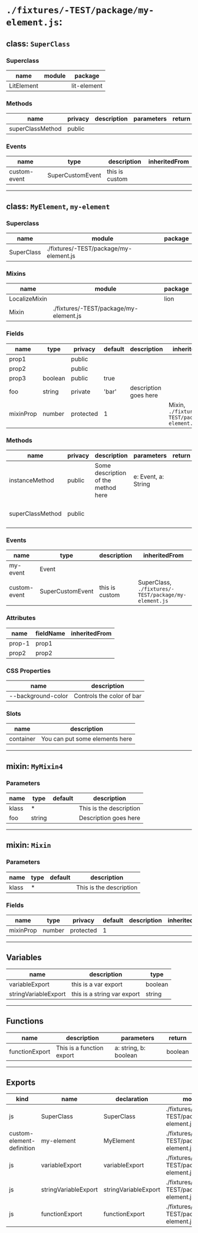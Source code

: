 # `./fixtures/-TEST/package/my-element.js`:

## class: `SuperClass` 
  
  ### Superclass
  
  | name | module | package |
  |------|--------|---------|
  |LitElement | |lit-element |


### Methods

| name | privacy | description | parameters | return | inheritedFrom |
|------|---------|-------------|------------|--------|---------------|
|superClassMethod |public | | | | | |


### Events

| name | type | description | inheritedFrom |
|------|------|-------------|---------------|
|custom-event |SuperCustomEvent |this is custom | | |


<hr></hr>

## class: `MyElement`, `my-element` 
  
  ### Superclass
  
  | name | module | package |
  |------|--------|---------|
  |SuperClass |./fixtures/-TEST/package/my-element.js | |


### Mixins

| name | module    | package |
|------|-----------|---------|
|LocalizeMixin | |lion |
|Mixin |./fixtures/-TEST/package/my-element.js | |


### Fields

| name | type | privacy | default | description | inheritedFrom |
|------|------|---------|---------|-------------|---------------|
|prop1 | |public | | | | |
|prop2 | |public | | | | |
|prop3 |boolean |public |true | | | |
|foo |string |private |'bar' |description goes here | | |
|mixinProp |number |protected |1 | |Mixin, `./fixtures/-TEST/package/my-element.js` |[object Object] |


### Methods

| name | privacy | description | parameters | return | inheritedFrom |
|------|---------|-------------|------------|--------|---------------|
|instanceMethod |public |Some description of the method here |e: Event, a: String | | | |
|superClassMethod |public | | | |SuperClass, `./fixtures/-TEST/package/my-element.js` |[object Object] |


### Events

| name | type | description | inheritedFrom |
|------|------|-------------|---------------|
|my-event |Event | | | |
|custom-event |SuperCustomEvent |this is custom |SuperClass, `./fixtures/-TEST/package/my-element.js` |[object Object] |


### Attributes

| name | fieldName | inheritedFrom |
|------|-----------|---------------|
|prop-1 |prop1 | | |
|prop2 |prop2 | | |


### CSS Properties

| name | description |
|------|-----------|
|--background-color |Controls the color of bar |


### Slots

| name | description |
|------|-----------|
|container |You can put some elements here |


<hr></hr>

## mixin: `MyMixin4` 
### Parameters

| name | type | default | description |
|------|------|---------|-------------|
|klass |* | |This is the description |
|foo |string | |Description goes here |


<hr></hr>

## mixin: `Mixin` 
### Parameters

| name | type | default | description |
|------|------|---------|-------------|
|klass |* | |This is the description |


### Fields

| name | type | privacy | default | description | inheritedFrom |
|------|------|---------|---------|-------------|---------------|
|mixinProp |number |protected |1 | | | |


<hr></hr>

## Variables
  
  | name | description | type |
  |------|-------------|------|
  |variableExport |this is a var export |boolean |
|stringVariableExport |this is a string var export |string |
<hr/>

## Functions
      
  | name | description | parameters | return |
  |------|-------------|------------|--------|
  |functionExport |This is a function export |a: string, b: boolean |boolean |
<hr/>
  
## Exports

| kind | name      | declaration | module | package |
|------|-----------|-------------|--------|---------|
|js |SuperClass |SuperClass | ./fixtures/-TEST/package/my-element.js |  |[object Object] | | |
|custom-element-definition |my-element |MyElement | ./fixtures/-TEST/package/my-element.js |  |[object Object] | | |
|js |variableExport |variableExport | ./fixtures/-TEST/package/my-element.js |  |[object Object] | | |
|js |stringVariableExport |stringVariableExport | ./fixtures/-TEST/package/my-element.js |  |[object Object] | | |
|js |functionExport |functionExport | ./fixtures/-TEST/package/my-element.js |  |[object Object] | | |
